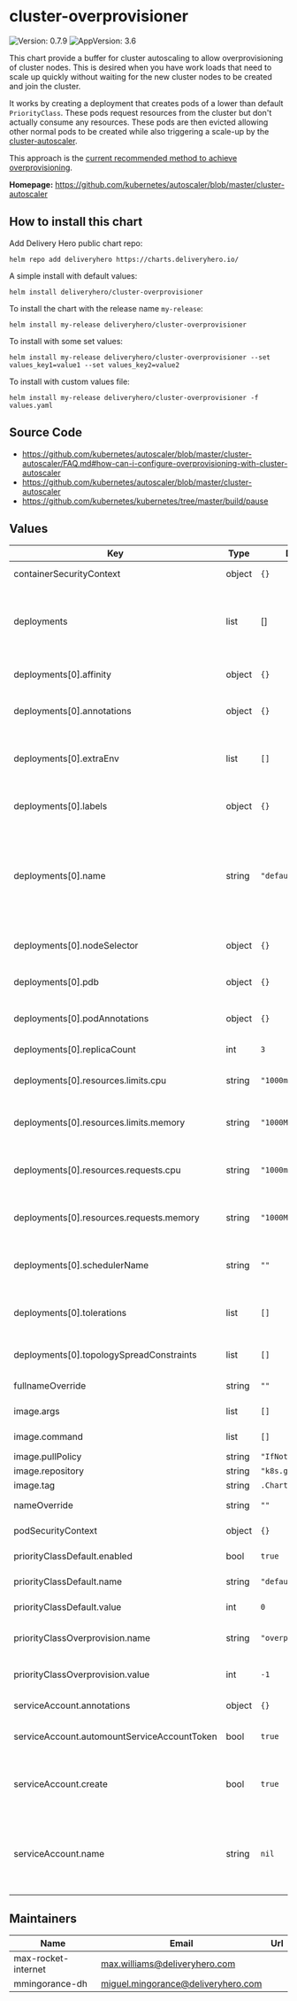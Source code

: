 # cluster-overprovisioner

![Version: 0.7.9](https://img.shields.io/badge/Version-0.7.9-informational?style=flat-square) ![AppVersion: 3.6](https://img.shields.io/badge/AppVersion-3.6-informational?style=flat-square)

This chart provide a buffer for cluster autoscaling to allow overprovisioning of cluster nodes. This is desired when you have work loads that need to scale up quickly without waiting for the new cluster nodes to be created and join the cluster.

It works by creating a deployment that creates pods of a lower than default `PriorityClass`. These pods request resources from the cluster but don't actually consume any resources. These pods are then evicted allowing other normal pods to be created while also triggering a scale-up by the [cluster-autoscaler](https://github.com/kubernetes/autoscaler/blob/master/cluster-autoscaler).

This approach is the [current recommended method to achieve overprovisioning](https://github.com/kubernetes/autoscaler/blob/master/cluster-autoscaler/FAQ.md#how-can-i-configure-overprovisioning-with-cluster-autoscaler).

**Homepage:** <https://github.com/kubernetes/autoscaler/blob/master/cluster-autoscaler>

## How to install this chart

Add Delivery Hero public chart repo:

```console
helm repo add deliveryhero https://charts.deliveryhero.io/
```

A simple install with default values:

```console
helm install deliveryhero/cluster-overprovisioner
```

To install the chart with the release name `my-release`:

```console
helm install my-release deliveryhero/cluster-overprovisioner
```

To install with some set values:

```console
helm install my-release deliveryhero/cluster-overprovisioner --set values_key1=value1 --set values_key2=value2
```

To install with custom values file:

```console
helm install my-release deliveryhero/cluster-overprovisioner -f values.yaml
```

## Source Code

* <https://github.com/kubernetes/autoscaler/blob/master/cluster-autoscaler/FAQ.md#how-can-i-configure-overprovisioning-with-cluster-autoscaler>
* <https://github.com/kubernetes/autoscaler/blob/master/cluster-autoscaler>
* <https://github.com/kubernetes/kubernetes/tree/master/build/pause>

## Values

| Key                                         | Type   | Default              | Description                                                                                                                                          |
| ------------------------------------------- | ------ | -------------------- | ---------------------------------------------------------------------------------------------------------------------------------------------------- |
| containerSecurityContext                    | object | `{}`                 | Container security context object                                                                                                                    |
| deployments                                 | list   | []                   | Define optional additional deployments - A default deployment is included by default                                                                 |
| deployments[0].affinity                     | object | `{}`                 | Default Deployment - Map of node/pod affinities                                                                                                      |
| deployments[0].annotations                  | object | `{}`                 | Default Deployment - Annotations to add to the deployment                                                                                            |
| deployments[0].extraEnv                     | list   | `[]`                 | Default Deployment - Optional environment variables to add to the deployment                                                                         |
| deployments[0].labels                       | object | `{}`                 | Default Deployment - Optional labels tolerations                                                                                                     |
| deployments[0].name                         | string | `"default"`          | Default Deployment - Name for additional deployments (will be added as label cluster-over-provisioner-name, so you can match it with affinity rules) |
| deployments[0].nodeSelector                 | object | `{}`                 | Default Deployment - Node labels for pod assignment                                                                                                  |
| deployments[0].pdb                          | object | `{}`                 | Default Deployment - Optional PodDisruptionBudget                                                                                                    |
| deployments[0].podAnnotations               | object | `{}`                 | Default Deployment - Annotations to add to the pods                                                                                                  |
| deployments[0].replicaCount                 | int    | `3`                  | Default Deployment - Number of replicas                                                                                                              |
| deployments[0].resources.limits.cpu         | string | `"1000m"`            | Default Deployment - CPU limit for the overprovision pods                                                                                            |
| deployments[0].resources.limits.memory      | string | `"1000Mi"`           | Default Deployment - Memory limit for the overprovision pods                                                                                         |
| deployments[0].resources.requests.cpu       | string | `"1000m"`            | Default Deployment - CPU requested for the overprovision pods                                                                                        |
| deployments[0].resources.requests.memory    | string | `"1000Mi"`           | Default Deployment - Memory requested for the overprovision pods                                                                                     |
| deployments[0].schedulerName                | string | `""`                 | Default Deployment - Override the scheduler for overprovision pods                                                                                   |
| deployments[0].tolerations                  | list   | `[]`                 | Default Deployment - Optional deployment tolerations                                                                                                 |
| deployments[0].topologySpreadConstraints    | list   | `[]`                 | Default Deployment - Optional topology spread constraints                                                                                            |
| fullnameOverride                            | string | `""`                 | Override the fullname of the chart                                                                                                                   |
| image.args                                  | list   | `[]`                 | Override container args                                                                                                                              |
| image.command                               | list   | `[]`                 | Override container command                                                                                                                           |
| image.pullPolicy                            | string | `"IfNotPresent"`     | Container pull policy                                                                                                                                |
| image.repository                            | string | `"k8s.gcr.io/pause"` | Image repository                                                                                                                                     |
| image.tag                                   | string | `.Chart.AppVersion`  | Image tag                                                                                                                                            |
| nameOverride                                | string | `""`                 | Override the name of the chart                                                                                                                       |
| podSecurityContext                          | object | `{}`                 | Pod security context object                                                                                                                          |
| priorityClassDefault.enabled                | bool   | `true`               | If true, enable default priorityClass                                                                                                                |
| priorityClassDefault.name                   | string | `"default"`          | Name of the default priorityClass                                                                                                                    |
| priorityClassDefault.value                  | int    | `0`                  | Priority value of the default priorityClass                                                                                                          |
| priorityClassOverprovision.name             | string | `"overprovisioning"` | Name of the overprovision priorityClass                                                                                                              |
| priorityClassOverprovision.value            | int    | `-1`                 | Priority value of the overprovision priorityClass                                                                                                    |
| serviceAccount.annotations                  | object | `{}`                 | Additional Service Account annotations                                                                                                               |
| serviceAccount.automountServiceAccountToken | bool   | `true`               | Automount API credentials for a Service Account                                                                                                      |
| serviceAccount.create                       | bool   | `true`               | Determine whether a Service Account should be created or it should reuse an exiting one                                                              |
| serviceAccount.name                         | string | `nil`                | The name of the ServiceAccount to use. If not set and create is `true`, a name is generated using the fullname template                              |

## Maintainers

| Name                | Email                                | Url |
| ------------------- | ------------------------------------ | --- |
| max-rocket-internet | <max.williams@deliveryhero.com>      |     |
| mmingorance-dh      | <miguel.mingorance@deliveryhero.com> |     |
